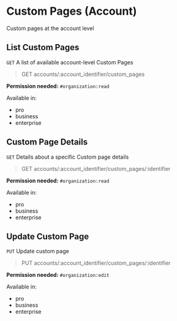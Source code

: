 # Custom Pages (Account)

Custom pages at the account level

## List Custom Pages

`GET` A list of available account-level Custom Pages 

> GET accounts/:account_identifier/custom_pages

**Permission needed:** `#organization:read`

Available in:

* pro
* business
* enterprise


## Custom Page Details

`GET` Details about a specific Custom page details

> GET accounts/:account_identifier/custom_pages/:identifier

**Permission needed:** `#organization:read`

Available in:

* pro
* business
* enterprise


## Update Custom Page

`PUT` Update custom page

> PUT accounts/:account_identifier/custom_pages/:identifier

**Permission needed:** `#organization:edit`

Available in:

* pro
* business
* enterprise

